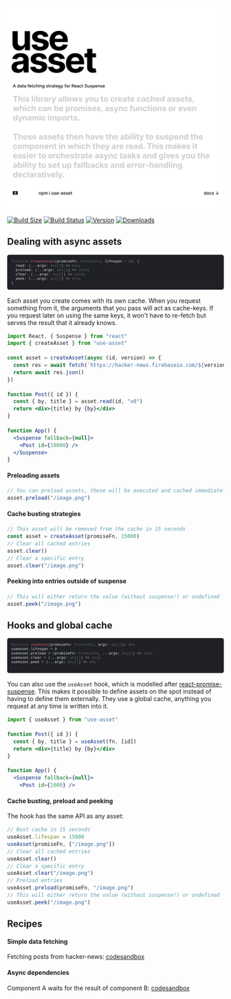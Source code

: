 <p align="left">
  <a id="cover" href="#cover"><img src="img/cover.svg" alt="This library allows you to create cached assets, which can be promises, async functions or even dynamic imports. These assets then have the ability to suspend the component in which they are read. This makes it easier to orchestrate async tasks and gives you the ability to set up fallbacks and error-handling declaratively." /></a>
</p>

[![Build Size](https://img.shields.io/bundlephobia/min/use-asset?label=bunlde%20size&style=flat&colorA=000000&colorB=000000)](https://bundlephobia.com/result?p=use-asset)
[![Build Status](https://img.shields.io/travis/pmndrs/use-asset/master?style=flat&colorA=000000&colorB=000000)](https://travis-ci.org/pmndrs/use-asset)
[![Version](https://img.shields.io/npm/v/use-asset?style=flat&colorA=000000&colorB=000000)](https://www.npmjs.com/package/use-asset)
[![Downloads](https://img.shields.io/npm/dt/use-asset.svg?style=flat&colorA=000000&colorB=000000)](https://www.npmjs.com/package/use-asset)

## Dealing with async assets

<p align="left">
  <a id="cover" href="#dealing-with-async-assets"><img src="img/createAsset.svg" alt="Types" /></a>
</p>

Each asset you create comes with its own cache. When you request something from it, the arguments that you pass will act as cache-keys. If you request later on using the same keys, it won't have to re-fetch but serves the result that it already knows.

```jsx
import React, { Suspense } from "react"
import { createAsset } from "use-asset"

const asset = createAsset(async (id, version) => {
  const res = await fetch(`https://hacker-news.firebaseio.com/${version}/item/${id}.json`)
  return await res.json()
})

function Post({ id }) {
  const { by, title } = asset.read(id, "v0")
  return <div>{title} by {by}</div>
}

function App() {
  <Suspense fallback={null}>
    <Post id={10000} />
  </Suspense>
}
```

#### Preloading assets

```jsx
// You can preload assets, these will be executed and cached immediately
asset.preload("/image.png")
```

#### Cache busting strategies

```jsx
// This asset will be removed from the cache in 15 seconds
const asset = createAsset(promiseFn, 15000)
// Clear all cached entries
asset.clear()
// Clear a specific entry
asset.clear("/image.png")
```

#### Peeking into entries outside of suspense

```jsx
// This will either return the value (without suspense!) or undefined
asset.peek("/image.png")
```

## Hooks and global cache

<p align="left">
  <a id="cover" href="#hooks-and-global-cache"><img src="img/useAsset.svg" alt="Types" /></a>
</p>

You can also use the `useAsset` hook, which is modelled after [react-promise-suspense](https://github.com/vigzmv/react-promise-suspense). This makes it possible to define assets on the spot instead of having to define them externally. They use a global cache, anything you request at any time is written into it.

```jsx
import { useAsset } from "use-asset"

function Post({ id }) {
  const { by, title } = useAsset(fn, [id])
  return <div>{title} by {by}</div>
}

function App() {
  <Suspense fallback={null}>
    <Post id={1000} />
```

#### Cache busting, preload and peeking

The hook has the same API as any asset:

```jsx
// Bust cache in 15 seconds
useAsset.lifespan = 15000
useAsset(promiseFn, ["/image.png"])
// Clear all cached entries
useAsset.clear()
// Clear a specific entry
useAsset.clear("/image.png")
// Preload entries
useAsset.preload(promiseFn, "/image.png")
// This will either return the value (without suspense!) or undefined
useAsset.peek("/image.png")
```

## Recipes

#### Simple data fetching

Fetching posts from hacker-news: [codesandbox](https://codesandbox.io/s/use-asset-demo-forked-ji8ky)

#### Async dependencies

Component A waits for the result of component B: [codesandbox](https://codesandbox.io/s/use-asset-dependency-70908)
